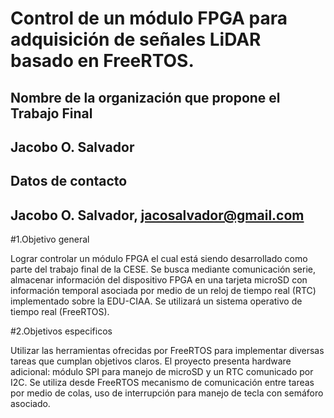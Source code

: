# Control de un módulo FPGA para adquisición de señales LiDAR basado en FreeRTOS. 

## Nombre de la organización que propone el Trabajo Final
## Jacobo O. Salvador 
## Datos de contacto
## Jacobo O. Salvador, jacosalvador@gmail.com

#1.Objetivo general
 
Lograr controlar un módulo FPGA el cual está siendo desarrollado como parte del trabajo final de la CESE. Se busca mediante comunicación serie, almacenar información del dispositivo FPGA en una tarjeta microSD con información temporal asociada por medio de un reloj de tiempo real (RTC)  implementado sobre la EDU-CIAA. Se utilizará un sistema operativo de tiempo real (FreeRTOS).

#2.Objetivos especificos 

Utilizar las herramientas ofrecidas por FreeRTOS para implementar diversas tareas que cumplan objetivos claros. El proyecto presenta hardware adicional: módulo SPI para manejo de microSD y un RTC comunicado por I2C. Se utiliza desde FreeRTOS mecanismo de comunicación entre tareas por medio de colas, uso de interrupción para manejo de tecla con semáforo asociado.


